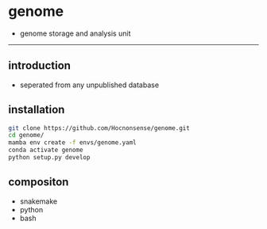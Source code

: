 <!--
 * @Date: 2022-10-10 15:01:33
 * @LastEditors: Hwrn
 * @LastEditTime: 2022-10-13 10:25:51
 * @FilePath: /genome/README.md
 * @Description:
-->
genome
===

- genome storage and analysis unit

---
## introduction
- seperated from any unpublished database

## installation
```bash
git clone https://github.com/Hocnonsense/genome.git
cd genome/
mamba env create -f envs/genome.yaml
conda activate genome
python setup.py develop
```

## compositon
- snakemake
- python
- bash
